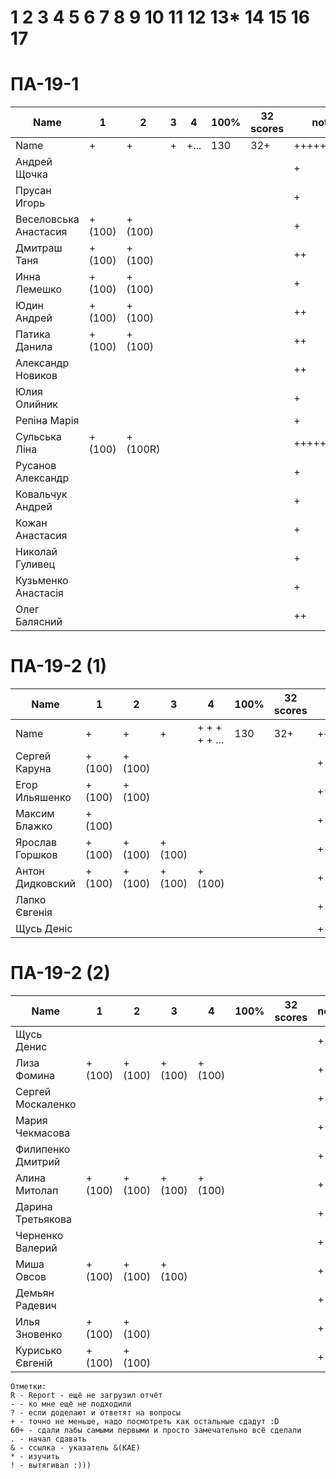 # 1 2 3 4 5 6 7 8 9 10 11 12 13* 14 15 16 17

<!---
	素晴らしい
	
	Great job ^-^
	Good job ^-^
	Well done!
	Excellent!
	Impressive *-*
	Magnificent!
	Great !!!
	Marvelous!!!
	Fantastic!!!
	Wonderful!!!
	Wondrous!!!
	AWESOME!!!
	Unbelievable!!!
	Craftable Minecraftable
	Brilliant!!!
	
	Thanks for your persistence and curiosity (=
	
	90 A
	82 B
	75 C
	64 D
	60 E
	
	Олег Балясний
-->



# ПА-19-1
|Name|1|2|3|4|__100%__|32 scores|note|
| --- | --- | --- | --- | --- | --- | --- | --- |
|Name					|+|+|+|+...	|130|32+|+++++++++| 
|Андрей Щочка			| | | | |	||+|	cpp - Crash Bandicoot
|Прусан Игорь			| | | | |	||+|	java - Riki Martin
|Веселовська Анастасия	|+(100)|+(100)| | |	||+|	
|Дмитраш Таня 			|+(100)|+(100)| | |	||++|	grost_player+++			EnigmaMaster
|Инна Лемешко			|+(100)|+(100)| | |	||+| LIS - Multi
|Юдин Андрей			|+(100)|+(100)| | |	||++| X_4ndry - Multi - while (glfwGetKey(Win1->getGLFWHandle(), GLFW_KEY_ESCAPE) != GLFW_PRESS && glfwGetKey(Win2->getGLFWHandle(), GLFW_KEY_ESCAPE) != GLFW_PRESS && glfwGetKey(window, GLFW_KEY_ESCAPE) != GLFW_PRESS && glfwWindowShouldClose(Win1->getGLFWHandle()) == 0)
|Патика Данила			|+(100)|+(100)| | |	||++|	LoneSamurai				EnigmaMaster+++		EBO + Texures + Sampling + Blur
|Александр Новиков		| | | | |	||++| 0_- - ^-^
|Юлия Олийник			| | | | |	||+| Python
|Репіна Марія			| | | | |	||+|							EnigmaMaster-
|Сульська Ліна 			|+(100)|+(100R)| | |	||+++++| Was russ server bug :) - DownLoad Report _Володимирівна_?
|Русанов Александр		| | | | |	||+|
|Ковальчук Андрей		| | | | |	||+| ST
|Кожан Анастасия		| | | | |	||+|
|Николай Гуливец		| | | | |	||+|
|Кузьменко Анастасія	| | | | |	||+|
|Олег Балясний			| | | | |	||++| +++ Invalid partition table ?

  

# ПА-19-2 (1) 
|Name|1|2|3|4|__100%__|32 scores|note|
| --- | --- | --- | --- | --- | --- | --- | --- |
|Name		|+|+|+|+ + + + + ...	|		130		|32+|+++++++++|
|Сергей Каруна		|+(100)|+(100)| | |	||+|		GRAY					EnigmaMaster
|Егор Ильяшенко		|+(100)|+(100)| | | 	||+| - git vitall					EnigmaMaster-
|Максим Блажко		|+(100)| | | |	||+| MOB							EnigmaMaster
|Ярослав Горшков	|+(100)|+(100)|+(100)| |	||+|								EnigmaMaster+++
|Антон Дидковский	|+(100)|+(100)|+(100)|+(100)|	||+|			grost_player - Ta
|Лапко Євгенія		| | | | |	||+|	
|Щусь Деніс			| | | | |	||+|	

# ПА-19-2 (2)
|Name|1|2|3|4|__100%__|32 scores|note|
| --- | --- | --- | --- | --- | --- | --- | --- |
|Щусь Денис			| | | | |	||+|
|Лиза Фомина		|+(100)|+(100)|+(100)|+(100)|	||+|	MsGoatFom					EnigmaMaster+++ OS/2 - Virtual Mem - Swap - Глубина Папки - СФ - Пингвин Генту может достигать под водой скорости 30 — 35 км/ч и нырять на глубину 100 − 200 метров - LTS
|Сергей Москаленко	| | | | |	||+|								EnigmaMaster+++
|Мария Чекмасова 	| | | | |	||+|
|Филипенко Дмитрий	| | | | |	||+|
|Алина Митолап		|+(100)|+(100)|+(100)|+(100)|	||+|	MITOLAPKA					EnigmaMaster+++
|Дарина Третьякова 	| | | | |	||+| 	OwlWise						EnigmaMaster
|Черненко Валерий	| | | | |	||+|
|Миша Овсов			|+(100)|+(100)|+(100)| |	||+|
|Демьян Радевич		| | | | |	||+|
|Илья Зновенко 		|+(100)|+(100)| | |	||+|
|Курисько Євгеній	|+(100)|+(100)| | |	||+|


```
Отметки:
R - Report - ещё не загрузил отчёт
- - ко мне ещё не подходили
? - если доделают и ответят на вопросы 
+ - точно не меньше, надо посмотреть как остальные сдадут :D  
60+ - сдали лабы самыми первыми и просто замечательно всё сделали
. - начал сдавать
& - ссылка - указатель &(KAE)
* - изучить
! - вытягивал :)))
```
<!---
Notes:
char buffer[7 * 1024 * 1024] = {};

if( rand() ) {
       char buffer[7 * 1024 * 1024] = {};
       printf( "%s", buffer );
    } else {
       char buffer[6 * 1024 * 1024] = {};
       printf( "%s", buffer );
    }
-->




